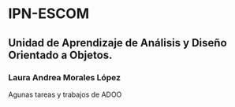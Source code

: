 # IPN-ESCOM
## Unidad de Aprendizaje de Análisis y Diseño Orientado a Objetos.

### Laura Andrea Morales López

Agunas tareas y trabajos de ADOO

